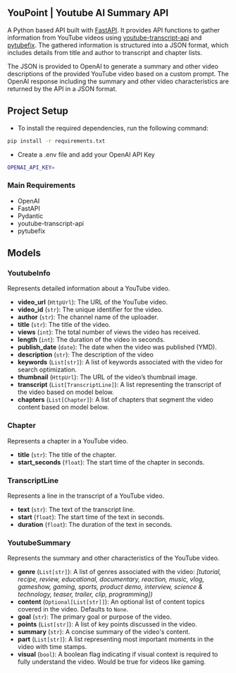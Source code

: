 ## YouPoint | Youtube AI Summary API



A Python based API built with [FastAPI](https://fastapi.tiangolo.com/). It provides API functions to gather information from YouTube videos using [youtube-transcript-api](https://pypi.org/project/youtube-transcript-api/) and [pytubefix](https://pypi.org/project/pytubefix/).  The gathered information is structured into a JSON format, which includes details from title and author to transcript and chapter lists. 

The JSON is provided to OpenAI to generate a summary and other video descriptions of the provided YouTube video based on a custom prompt. The OpenAI response including the summary and other video characteristics are returned by the API in a JSON format.

## Project Setup
- To install the required dependencies, run the following command:
```bash
pip install -r requirements.txt
```
- Create a .env file and add your OpenAI API Key
```bash
OPENAI_API_KEY=
```

### Main Requirements
- OpenAI
- FastAPI
- Pydantic
- youtube-transcript-api
- pytubefix

## Models  
### YoutubeInfo
Represents detailed information about a YouTube video.
- **video_url** (`HttpUrl`): The URL of the YouTube video.
- **video_id** (`str`): The unique identifier for the video.
- **author** (`str`): The channel name of the uploader.
- **title** (`str`): The title of the video.
- **views** (`int`): The total number of views the video has received.
- **length** (`int`): The duration of the video in seconds.
- **publish_date** (`date`): The date when the video was published (YMD).
- **description** (`str`): The description of the video
- **keywords** (`List[str]`): A list of keywords associated with the video for search optimization.
- **thumbnail** (`HttpUrl`): The URL of the video’s thumbnail image.
- **transcript** (`List[TranscriptLine]`): A list representing the transcript of the video based on model below.
- **chapters** (`List[Chapter]`): A list of chapters that segment the video content based on model below.

### Chapter
Represents a chapter in a YouTube video.
- **title** (`str`): The title of the chapter.
- **start_seconds** (`float`): The start time of the chapter in seconds.

### TranscriptLine
Represents a line in the transcript of a YouTube video.
- **text** (`str`): The text of the transcript line.
- **start** (`float`): The start time of the text in seconds.
- **duration** (`float`): The duration of the text in seconds.

### YoutubeSummary
Represents the summary and other characteristics of the YouTube video.
- **genre** (`List[str]`): A list of genres associated with the video: 
*[tutorial, recipe, review, educational, documentary, reaction, music, vlog, gameshow, gaming, sports, product demo, interview, science & technology, teaser, trailer, clip, programming])*
- **content** (`Optional[List[str]]`): An optional list of content topics covered in the video. Defaults to `None`.
- **goal** (`str`): The primary goal or purpose of the video.
- **points** (`List[str]`): A list of key points discussed in the video.
- **summary** (`str`): A concise summary of the video's content.
- **part** (`List[str]`): A list representing most important moments in the video with time stamps.
- **visual** (`bool`): A boolean flag indicating if visual context is required to fully understand the video. Would be true for videos like gaming.
